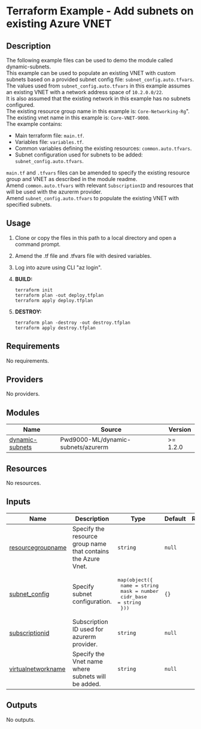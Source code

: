 # Terraform Example - Add subnets on existing Azure VNET

## Description

The following example files can be used to demo the module called dynamic-subnets.  
This example can be used to populate an existing VNET with custom subnets based on a provided subnet config file: `subnet_config.auto.tfvars`.  
The values used from `subnet_config.auto.tfvars` in this example assumes an existing VNET with a network address space of `10.2.0.0/22`.  
It is also assumed that the existing network in this example has no subnets configured.  
The existing resource group name in this example is: `Core-Networking-Rg`".  
The existing vnet name in this example is: `Core-VNET-9000`.  
The example contains:  

- Main terraform file: `main.tf`.
- Variables file: `variables.tf`.
- Common variables defining the existing resources: `common.auto.tfvars`.
- Subnet configuration used for subnets to be added: `subnet_config.auto.tfvars`.

`main.tf` and `.tfvars` files can be amended to specify the existing resource group and VNET as described in the module readme.  
Amend `common.auto.tfvars` with relevant `SubscriptionID` and resources that will be used with the azurerm provider.  
Amend `subnet_config.auto.tfvars` to populate the existing VNET with specified subnets.  

## Usage

1. Clone or copy the files in this path to a local directory and open a command prompt.
2. Amend the .tf file and .tfvars file with desired variables.
3. Log into azure using CLI "az login".
4. **BUILD:**

    ```hcl
    terraform init
    terraform plan -out deploy.tfplan
    terraform apply deploy.tfplan
    ```

5. **DESTROY:**

    ```hcl
    terraform plan -destroy -out destroy.tfplan
    terraform apply destroy.tfplan
    ```

<!-- BEGIN_TF_DOCS -->
## Requirements

No requirements.

## Providers

No providers.

## Modules

| Name | Source | Version |
|------|--------|---------|
| <a name="module_dynamic-subnets"></a> [dynamic-subnets](#module\_dynamic-subnets) | Pwd9000-ML/dynamic-subnets/azurerm | >= 1.2.0 |

## Resources

No resources.

## Inputs

| Name | Description | Type | Default | Required |
|------|-------------|------|---------|:--------:|
| <a name="input_resourcegroupname"></a> [resourcegroupname](#input\_resourcegroupname) | Specify the resource group name that contains the Azure Vnet. | `string` | `null` | no |
| <a name="input_subnet_config"></a> [subnet\_config](#input\_subnet\_config) | Specify subnet configuration. | <pre>map(object({<br>    name      = string<br>    mask      = number<br>    cidr_base = string<br>  }))</pre> | `{}` | no |
| <a name="input_subscriptionid"></a> [subscriptionid](#input\_subscriptionid) | Subscription ID used for azurerm provider. | `string` | `null` | no |
| <a name="input_virtualnetworkname"></a> [virtualnetworkname](#input\_virtualnetworkname) | Specify the Vnet name where subnets will be added. | `string` | `null` | no |

## Outputs

No outputs.
<!-- END_TF_DOCS -->